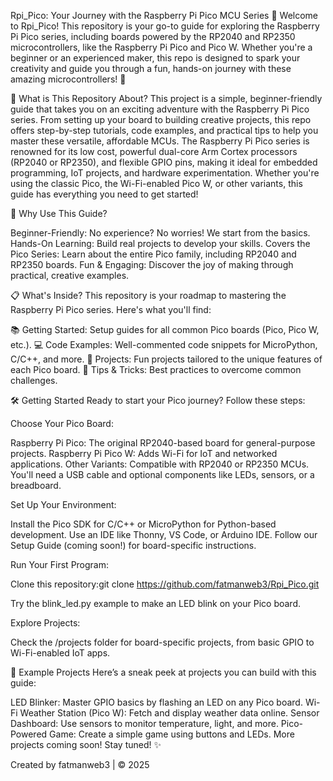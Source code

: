 Rpi_Pico: Your Journey with the Raspberry Pi Pico MCU Series 🚀
Welcome to Rpi_Pico! This repository is your go-to guide for exploring the Raspberry Pi Pico series, including boards powered by the RP2040 and RP2350 microcontrollers, like the Raspberry Pi Pico and Pico W. Whether you're a beginner or an experienced maker, this repo is designed to spark your creativity and guide you through a fun, hands-on journey with these amazing microcontrollers! 🎉

🌟 What is This Repository About?
This project is a simple, beginner-friendly guide that takes you on an exciting adventure with the Raspberry Pi Pico series. From setting up your board to building creative projects, this repo offers step-by-step tutorials, code examples, and practical tips to help you master these versatile, affordable MCUs.
The Raspberry Pi Pico series is renowned for its low cost, powerful dual-core Arm Cortex processors (RP2040 or RP2350), and flexible GPIO pins, making it ideal for embedded programming, IoT projects, and hardware experimentation. Whether you're using the classic Pico, the Wi-Fi-enabled Pico W, or other variants, this guide has everything you need to get started!

🎯 Why Use This Guide?

Beginner-Friendly: No experience? No worries! We start from the basics.
Hands-On Learning: Build real projects to develop your skills.
Covers the Pico Series: Learn about the entire Pico family, including RP2040 and RP2350 boards.
Fun & Engaging: Discover the joy of making through practical, creative examples.


📋 What's Inside?
This repository is your roadmap to mastering the Raspberry Pi Pico series. Here's what you'll find:

📚 Getting Started: Setup guides for all common Pico boards (Pico, Pico W, etc.).
💻 Code Examples: Well-commented code snippets for MicroPython, C/C++, and more.
🔧 Projects: Fun projects tailored to the unique features of each Pico board.
📝 Tips & Tricks: Best practices to overcome common challenges.


🛠️ Getting Started
Ready to start your Pico journey? Follow these steps:

Choose Your Pico Board:

Raspberry Pi Pico: The original RP2040-based board for general-purpose projects.
Raspberry Pi Pico W: Adds Wi-Fi for IoT and networked applications.
Other Variants: Compatible with RP2040 or RP2350 MCUs.
You'll need a USB cable and optional components like LEDs, sensors, or a breadboard.


Set Up Your Environment:

Install the Pico SDK for C/C++ or MicroPython for Python-based development.
Use an IDE like Thonny, VS Code, or Arduino IDE.
Follow our Setup Guide (coming soon!) for board-specific instructions.


Run Your First Program:

Clone this repository:git clone https://github.com/fatmanweb3/Rpi_Pico.git


Try the blink_led.py example to make an LED blink on your Pico board.


Explore Projects:

Check the /projects folder for board-specific projects, from basic GPIO to Wi-Fi-enabled IoT apps.




🚀 Example Projects
Here’s a sneak peek at projects you can build with this guide:

LED Blinker: Master GPIO basics by flashing an LED on any Pico board.
Wi-Fi Weather Station (Pico W): Fetch and display weather data online.
Sensor Dashboard: Use sensors to monitor temperature, light, and more.
Pico-Powered Game: Create a simple game using buttons and LEDs.
More projects coming soon! Stay tuned! ✨


Created by fatmanweb3 | © 2025